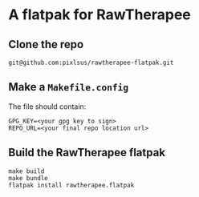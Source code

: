 # A flatpak for RawTherapee

## Clone the repo

`git@github.com:pixlsus/rawtherapee-flatpak.git`

## Make a `Makefile.config` 

The file should contain:


```
GPG_KEY=<your gpg key to sign>
REPO_URL=<your final repo location url>
```
## Build the RawTherapee flatpak

```
make build
make bundle 
flatpak install rawtherapee.flatpak
```

